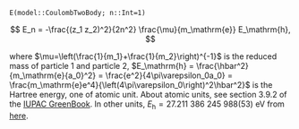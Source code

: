 `E(model::CoulombTwoBody; n::Int=1)`

$$
E_n
= -\frac{(z_1 z_2)^2}{2n^2} \frac{\mu}{m_\mathrm{e}} E_\mathrm{h},
$$

where $\mu=\left(\frac{1}{m_1}+\frac{1}{m_2}\right)^{-1}$ is the reduced mass of particle 1 and particle 2, $E_\mathrm{h} = \frac{\hbar^2}{m_\mathrm{e}{a_0}^2} = \frac{e^2}{4\pi\varepsilon_0a_0} = \frac{m_\mathrm{e}e^4}{\left(4\pi\varepsilon_0\right)^2\hbar^2}$ is the Hartree energy, one of atomic unit. About atomic units, see section 3.9.2 of the [IUPAC GreenBook](https://iupac.org/what-we-do/books/greenbook/). In other units, $E_\mathrm{h} = 27.211~386~245~988(53)~\mathrm{eV}$ from [here](https://physics.nist.gov/cgi-bin/cuu/Value?hrev).
